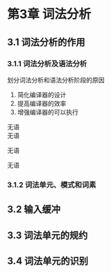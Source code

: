# 第3章 词法分析
## 3.1 词法分析的作用
### 3.1.1 词法分析及语法分析
划分词法分析和语法分析阶段的原因
1. 简化编译器的设计
2. 提高编译器的效率
3. 增强编译器的可以执行


无语  
无语


无语  

无语


### 3.1.2 词法单元、模式和词素

## 3.2 输入缓冲


## 3.3 词法单元的规约


## 3.4 词法单元的识别

